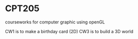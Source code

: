# CPT205
courseworks for computer graphic using openGL

CW1 is to make a birthday card (2D)
CW3 is to build a 3D world
